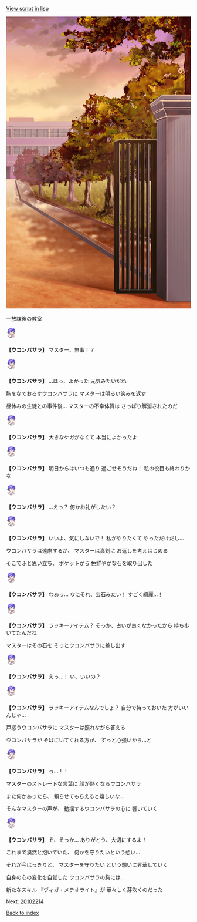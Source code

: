 [View script in lisp](../scripts/20102213.txt)

![schoolgate_evening.png](../images/backgrounds/schoolgate_evening.png)

―放課後の教室

<img src="../images/units/201021.png" alt="201021.png" height="34"/>

**【ウコンバサラ】**
マスター、無事！？

<img src="../images/units/201021.png" alt="201021.png" height="34"/>

**【ウコンバサラ】**
…ほっ、よかった
元気みたいだね

胸をなでおろすウコンバサラに
マスターは明るい笑みを返す

昼休みの生徒との事件後…
マスターの不幸体質は
さっぱり解消されたのだ

<img src="../images/units/201021.png" alt="201021.png" height="34"/>

**【ウコンバサラ】**
大きなケガがなくて
本当によかったよ

<img src="../images/units/201021.png" alt="201021.png" height="34"/>

**【ウコンバサラ】**
明日からはいつも通り
過ごせそうだね！
私の役目も終わりかな

<img src="../images/units/201021.png" alt="201021.png" height="34"/>

**【ウコンバサラ】**
…えっ？
何かお礼がしたい？

<img src="../images/units/201021.png" alt="201021.png" height="34"/>

**【ウコンバサラ】**
いいよ、気にしないで！
私がやりたくて
やっただけだし…

ウコンバサラは遠慮するが、
マスターは真剣に
お返しを考えはじめる

そこでふと思い立ち、
ポケットから
色鮮やかな石を取り出した

<img src="../images/units/201021.png" alt="201021.png" height="34"/>

**【ウコンバサラ】**
わあっ…
なにそれ、宝石みたい！
すごく綺麗…！

<img src="../images/units/201021.png" alt="201021.png" height="34"/>

**【ウコンバサラ】**
ラッキーアイテム？
そっか、占いが良くなかったから
持ち歩いてたんだね

マスターはその石を
そっとウコンバサラに差し出す

<img src="../images/units/201021.png" alt="201021.png" height="34"/>

**【ウコンバサラ】**
えっ…！
い、いいの？

<img src="../images/units/201021.png" alt="201021.png" height="34"/>

**【ウコンバサラ】**
ラッキーアイテムなんでしょ？
自分で持っておいた
方がいいんじゃ…

戸惑うウコンバサラに
マスターは照れながら答える

ウコンバサラが
そばにいてくれる方が、
ずっと心強いから…と

<img src="../images/units/201021.png" alt="201021.png" height="34"/>

**【ウコンバサラ】**
っ…！！

マスターのストレートな言葉に
顔が熱くなるウコンバサラ

また何かあったら、
頼らせてもらえると嬉しいな…

そんなマスターの声が、
動揺するウコンバサラの心に
響いていく

<img src="../images/units/201021.png" alt="201021.png" height="34"/>

**【ウコンバサラ】**
そ、そっか…
ありがとう、大切にするよ！

これまで漠然と抱いていた、
何かを守りたいという想い…

それが今はっきりと、
マスターを守りたい
という想いに昇華していく

自身の心の変化を自覚した
ウコンバサラの胸には…

新たなスキル
『ヴィガ・メテオライト』が
華々しく芽吹くのだった


Next: [20102214](20102214.md)

[Back to index](index.md)

